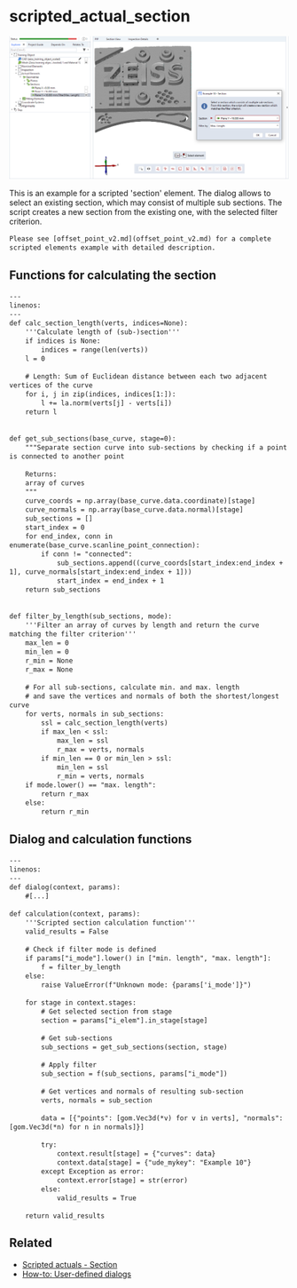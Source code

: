 # scripted_actual_section

![Scripted section element example](scripted_actual_section.png)

This is an example for a scripted 'section' element. The dialog allows to select an existing section, which may consist of multiple sub sections. The script creates a new section from the existing one, with the selected filter criterion.

```{note}
Please see [offset_point_v2.md](offset_point_v2.md) for a complete scripted elements example with detailed description.
```


## Functions for calculating the section

```{code-block} python
---
linenos:
---
def calc_section_length(verts, indices=None):
    '''Calculate length of (sub-)section'''
    if indices is None:
        indices = range(len(verts))
    l = 0

    # Length: Sum of Euclidean distance between each two adjacent vertices of the curve
    for i, j in zip(indices, indices[1:]):
        l += la.norm(verts[j] - verts[i])
    return l


def get_sub_sections(base_curve, stage=0):
    """Separate section curve into sub-sections by checking if a point is connected to another point

    Returns:
    array of curves
    """
    curve_coords = np.array(base_curve.data.coordinate)[stage]
    curve_normals = np.array(base_curve.data.normal)[stage]
    sub_sections = []
    start_index = 0
    for end_index, conn in enumerate(base_curve.scanline_point_connection):
        if conn != "connected":
            sub_sections.append((curve_coords[start_index:end_index + 1], curve_normals[start_index:end_index + 1]))
            start_index = end_index + 1
    return sub_sections


def filter_by_length(sub_sections, mode):
    '''Filter an array of curves by length and return the curve matching the filter criterion'''
    max_len = 0
    min_len = 0
    r_min = None
    r_max = None

    # For all sub-sections, calculate min. and max. length
    # and save the vertices and normals of both the shortest/longest curve
    for verts, normals in sub_sections:
        ssl = calc_section_length(verts)
        if max_len < ssl:
            max_len = ssl
            r_max = verts, normals
        if min_len == 0 or min_len > ssl:
            min_len = ssl
            r_min = verts, normals
    if mode.lower() == "max. length":
        return r_max
    else:
        return r_min
```    

## Dialog and calculation functions

```{code-block} python
---
linenos:
---
def dialog(context, params):
    #[...]

def calculation(context, params):
    '''Scripted section calculation function'''
    valid_results = False

    # Check if filter mode is defined
    if params["i_mode"].lower() in ["min. length", "max. length"]:
        f = filter_by_length
    else:
        raise ValueError(f"Unknown mode: {params['i_mode']}")

    for stage in context.stages:
        # Get selected section from stage
        section = params["i_elem"].in_stage[stage]

        # Get sub-sections
        sub_sections = get_sub_sections(section, stage)

        # Apply filter
        sub_section = f(sub_sections, params["i_mode"])

        # Get vertices and normals of resulting sub-section
        verts, normals = sub_section

        data = [{"points": [gom.Vec3d(*v) for v in verts], "normals": [gom.Vec3d(*n) for n in normals]}]

        try:
            context.result[stage] = {"curves": data}
            context.data[stage] = {"ude_mykey": "Example 10"}
        except Exception as error:
            context.error[stage] = str(error)
        else:
            valid_results = True

    return valid_results
```

## Related

* [Scripted actuals - Section](../../python_api/scripted_elements_api.md#section)
* [How-to: User-defined dialogs](../../howtos/python_api_introduction/user_defined_dialogs.md)